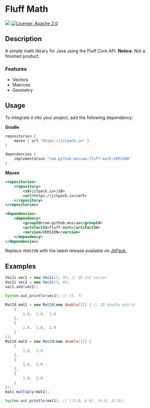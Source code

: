 # Fluff Math

[![](https://jitpack.io/v/muscaa/fluff-math.svg)](https://jitpack.io/#muscaa/fluff-math) [![License: Apache 2.0](https://img.shields.io/badge/License-Apache%202.0-blue.svg)](https://opensource.org/licenses/Apache-2.0)

## Description

A simple math library for Java using the Fluff Core API.
**Notice**: Not a finished product.

### Features

- Vectors
- Matrices
- Geometry

## Usage

To integrate it into your project, add the following dependency:

**Gradle**
```gradle
repositories {
    maven { url "https://jitpack.io" }
}

dependencies {
    implementation "com.github.muscaa:fluff-math:VERSION"
}
```
**Maven**
```xml
<repositories>
    <repository>
        <id>jitpack.io</id>
        <url>https://jitpack.io</url>
    </repository>
</repositories>

<dependencies>
    <dependency>
        <groupId>com.github.muscaa</groupId>
        <artifactId>fluff-math</artifactId>
        <version>VERSION</version>
    </dependency>
</dependencies>
```
Replace `VERSION` with the latest release available on [JitPack](https://jitpack.io/#muscaa/fluff-math).

## Examples

```java
Vec2i vec1 = new Vec2i(2, 3); // 2D int vector
Vec2i vec2 = new Vec2i(3, 4);
vec1.add(vec2);

System.out.println(vec1); // (5, 7)

Mat2d mat1 = new Mat2d(new double[][] { // 2D double matrix
    {
        1.0,  1.0,  1.0
    },
    {
        2.0,  2.0,  2.0
    }
});
Mat2d mat2 = new Mat2d(new double[][] {
    {
        1.0,  2.0
    },
    {
        1.0,  2.0
    },
    {
        1.0,  2.0
    }
});
mat1.multiply(mat2);

System.out.println(mat1); // [(3.0, 6.0), (6.0, 12.0)]
```
